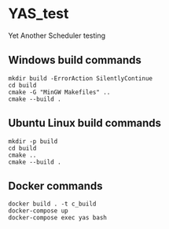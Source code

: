 # YAS_test
Yet Another Scheduler testing

## Windows build commands
```
mkdir build -ErrorAction SilentlyContinue
cd build
cmake -G "MinGW Makefiles" ..
cmake --build .
```

## Ubuntu Linux build commands
```
mkdir -p build
cd build
cmake ..
cmake --build .
```

## Docker commands
```
docker build . -t c_build
docker-compose up
docker-compose exec yas bash
```

